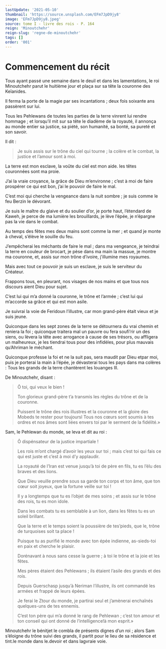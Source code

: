 ```yaml
---
lastUpdate: '2021-05-10'
thumbnail: 'https://source.unsplash.com/EFm7JpD9jy8'
image: 'EFm7JpD9jy8.jpeg'
source: tome I - livre des rois - P. 164
reign: 'Minoutchehr'
reign-slug: 'regne-de-minoutchehr'
tags: []
order: '001'
---
```


# Commencement du récit

Tous ayant passé une semaine dans le deuil et dans les lamentations, le roi Minoutchehr parut le huitième jour et plaça sur sa tête la couronne des Keïanides.

Il ferma la porte de la magie par ses incantations ; deux fois soixante ans passèrent sur lui.

Tous les Pehlewans de toutes les parties de la terre vinrent lui rendre hommage ; et lorsqu’il mit sur sa tête le diadème de la royauté, il annonça au monde entier sa justice, sa piété, son humanité, sa bonté, sa pureté et son savoir.

Il dit :

> Je suis assis sur le trône du ciel qui tourne ; la colère et le combat, la justice et l’amour sont à moi.

La terre est mon esclave, la voûte du ciel est mon aide. les têtes couronnées sont ma proie.

J’ai la vraie croyance, la grâce de Dieu m’environne ; c’est à moi de faire prospérer ce qui est bon, j’ai le pouvoir de faire le mal.

C’est moi qui cherche la vengeance dans la nuit sombre ; je suis comme le feu Berzin le dévorant.

Je suis le maître du glaive et du soulier d’or, je porte haut, l’étendard de Kaweh, je perce de ma lumière les brouillards, je lève l’épée, je n’épargne pas la vie dans le combat.

Au temps des fêtes mes deux mains sont comme la mer ; et quand je monte à cheval, s’élève le souille du feu.

J’empêcherai les méchants de faire le mal ; dans ma vengeance, je teindrai la terre en couleur de brocart, je pèse dans ma main la massue, je montre ma couronne, et, assis sur mon trône d’ivoire, j’illumine mes royaumes.

Mais avec tout ce pouvoir je suis un esclave, je suis le serviteur du Créateur.

Frappons tous, en pleurant, nos visages de nos mains et que tous nos discours aient Dieu pour sujet.

C’est lui qui m’a donné la couronne, le trône et l’armée ; c’est lui qui m’accorde sa grâce et qui est mon asile.

Je suivrai la voie de Feridoun l’illustre, car mon grand-père était vieux et je suis jeune.

Quiconque dans les sept zones de la terre se détournera du vrai chemin et reniera la foi ; quiconque traitera mal un pauvre ou fera soufi’rir un des siens, ou lèvera la tête avec arrogance à cause de ses trésors, ou affligera un malheureux, je les tiendrai tous pour des infidèles, pour plus mauvais qu’Ahriman le méchant.

Quiconque professe la foi et ne la suit pas, sera maudit par Dieu etpar moi, puis je porterai la main à l’épée, je dévasterai tous les pays dans ma colères : Tous les grands de la terre chantèrent les louanges lll.

De Minoutchehr, disant :

> Ô toi, qui veux le bien !
>
> Ton glorieux grand-père t’a transmis les règles du trône et de la couronne.
>
> Puissent le trône des rois illustres et la couronne et la gloire des Mobeds te rester pour toujoursl Tous nos cœurs sont soumis à tes ordres et nos âmes sont liées envers toi par le serment de la fidélité.»

Sam, le Pehlewan du monde, se leva et dit au roi :

> Ô dispénsateur de la justice impartiale !
>
> Les rois m’ont chargé d’avoir les yeux sur toi ; mais c’est toi qui fais ce qui est juste et c’est à moi d’y applaudir.
>
> La royauté de l’Iran est venue jusqu’à toi de père en fils, tu es l’élu des braves et des lions.
>
> Que Dieu veuille prendre sous sa garde ton corps et ton âme, que ton cœur soit joyeux, que la fortune veille sur toi !
>
> Il y a longtemps que tu es l’objet de mes soins ; et assis sur le trône des rois, tu es mon idole.
>
> Dans les combats tu es semblable à un lion, dans les fêtes tu es un soleil brillant.
>
> Que la terre et le temps soient la poussière de tes’pieds, que le, trône de turquoises soit ta place !
>
> Puisque tu as purifié le monde avec ton épée indienne, as-sieds-toi en paix et cherche le plaisir.
>
> Dorénavant à nous sans cesse la guerre ; à toi le trône et la joie et les fêtes.
>
> Mes pères étaient des Pehlewans ; ils étaient l’asile des grands et des rois.
>
> Depuis Guerschasp jusqu’à Neriman l’illustre, ils ont commandé les armées et frappé de leurs épées.
>
> Je ferai le Ztour du monde, je partirai seul et j’amènerai enchaînés quelques-uns de tes ennemis.
>
> C’est ton père qui m’a donné le rang de Pehlewan ; c’est ton amour et ton conseil qui ont donné de l’intelligence!à mon esprit.»

Minoutchehr le bénitjet le combla de présents dignes d’un roi ; alors Sam s’éloigne du trône suivi des grands, il partit pour le lieu de sa résidence et tint.le monde dans le.devoir et dans lagvraie voie.
